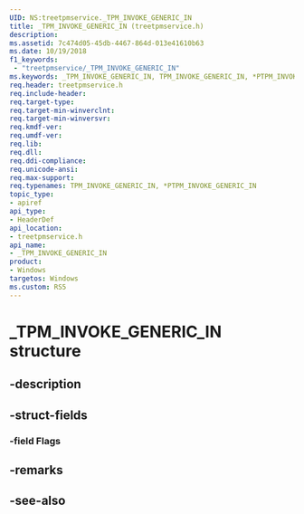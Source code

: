 ```yaml
---
UID: NS:treetpmservice._TPM_INVOKE_GENERIC_IN
title: _TPM_INVOKE_GENERIC_IN (treetpmservice.h)
description: 
ms.assetid: 7c474d05-45db-4467-864d-013e41610b63
ms.date: 10/19/2018
f1_keywords:
 - "treetpmservice/_TPM_INVOKE_GENERIC_IN"
ms.keywords: _TPM_INVOKE_GENERIC_IN, TPM_INVOKE_GENERIC_IN, *PTPM_INVOKE_GENERIC_IN, 
req.header: treetpmservice.h
req.include-header:
req.target-type:
req.target-min-winverclnt:
req.target-min-winversvr:
req.kmdf-ver:
req.umdf-ver:
req.lib:
req.dll:
req.ddi-compliance:
req.unicode-ansi:
req.max-support:
req.typenames: TPM_INVOKE_GENERIC_IN, *PTPM_INVOKE_GENERIC_IN
topic_type: 
- apiref
api_type: 
- HeaderDef
api_location: 
- treetpmservice.h
api_name: 
- _TPM_INVOKE_GENERIC_IN
product:
- Windows
targetos: Windows
ms.custom: RS5
---
```


# _TPM_INVOKE_GENERIC_IN structure

## -description


## -struct-fields

### -field Flags
 

## -remarks

## -see-also
